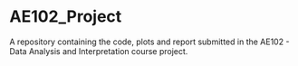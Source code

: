 # AE102_Project
A repository containing the code, plots and report submitted in the AE102 - Data Analysis and Interpretation course project.

